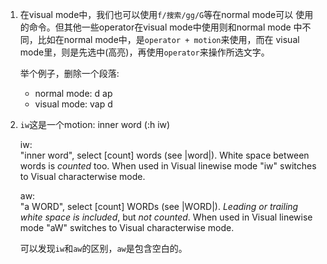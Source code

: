 1. 在visual mode中，我们也可以使用`f/搜索/gg/G`等在normal mode可以
   使用的命令。但其他一些operator在visual mode中使用则和normal mode
   中不同，比如在normal mode中，是`operator + motion`来使用，而在
   visual mode里，则是先选中(高亮)，再使用`operator`来操作所选文字。

   举个例子，删除一个段落:
   * normal mode: d ap
   * visual mode: vap d 

2. `iw`这是一个motion: inner word (:h iw)

   iw:<br>
   "inner word", select [count] words (see |word|).
   White space between words is *counted* too.
   When used in Visual linewise mode "iw" switches to
   Visual characterwise mode.

   aw:<br>
   "a WORD", select [count] WORDs (see |WORD|).
   *Leading or trailing white space is included*, but *not
   counted*.
   When used in Visual linewise mode "aW" switches to
   Visual characterwise mode.

   可以发现`iw`和`aw`的区别，`aw`是包含空白的。
